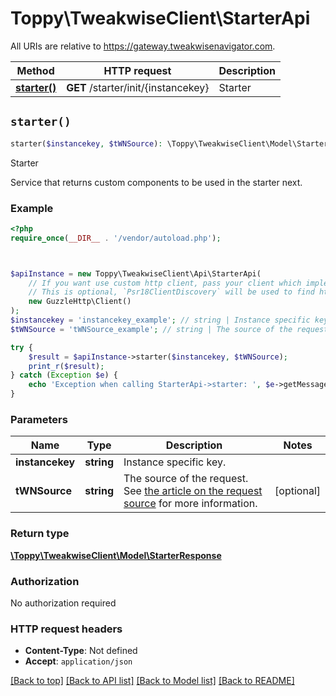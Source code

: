 # Toppy\TweakwiseClient\StarterApi

All URIs are relative to https://gateway.tweakwisenavigator.com.

Method | HTTP request | Description
------------- | ------------- | -------------
[**starter()**](StarterApi.md#starter) | **GET** /starter/init/{instancekey} | Starter


## `starter()`

```php
starter($instancekey, $tWNSource): \Toppy\TweakwiseClient\Model\StarterResponse
```

Starter

Service that returns custom components to be used in the starter next.

### Example

```php
<?php
require_once(__DIR__ . '/vendor/autoload.php');



$apiInstance = new Toppy\TweakwiseClient\Api\StarterApi(
    // If you want use custom http client, pass your client which implements `Psr\Http\Client\ClientInterface`.
    // This is optional, `Psr18ClientDiscovery` will be used to find http client. For instance `GuzzleHttp\Client` implements that interface
    new GuzzleHttp\Client()
);
$instancekey = 'instancekey_example'; // string | Instance specific key.
$tWNSource = 'tWNSource_example'; // string | The source of the request. See [the article on the request source](https://docs.tweakwise.com/reference/request-source) for more information.

try {
    $result = $apiInstance->starter($instancekey, $tWNSource);
    print_r($result);
} catch (Exception $e) {
    echo 'Exception when calling StarterApi->starter: ', $e->getMessage(), PHP_EOL;
}
```

### Parameters

Name | Type | Description  | Notes
------------- | ------------- | ------------- | -------------
 **instancekey** | **string**| Instance specific key. |
 **tWNSource** | **string**| The source of the request. See [the article on the request source](https://docs.tweakwise.com/reference/request-source) for more information. | [optional]

### Return type

[**\Toppy\TweakwiseClient\Model\StarterResponse**](../Model/StarterResponse.md)

### Authorization

No authorization required

### HTTP request headers

- **Content-Type**: Not defined
- **Accept**: `application/json`

[[Back to top]](#) [[Back to API list]](../../README.md#endpoints)
[[Back to Model list]](../../README.md#models)
[[Back to README]](../../README.md)
